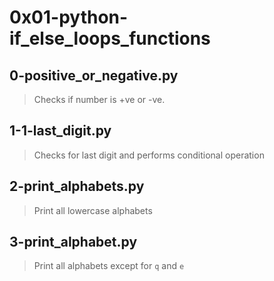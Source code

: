# 0x01-python-if_else_loops_functions

## 0-positive_or_negative.py
> Checks if number is +ve or -ve.

## 1-1-last_digit.py
> Checks for last digit and performs conditional operation

## 2-print_alphabets.py
> Print all lowercase alphabets

## 3-print_alphabet.py
> Print all alphabets except for `q` and `e`
